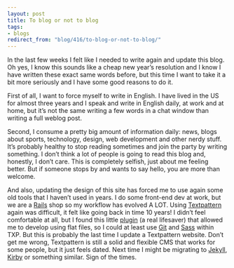 ```yaml
---
layout: post
title: To blog or not to blog
tags:
- blogs
redirect_from: "blog/416/to-blog-or-not-to-blog/"
---
```


<p>In the last few weeks I felt like I needed to write again and update this blog. Oh yes, I know this sounds like a cheap new year’s resolution and I know I have written these exact same words before, but this time I want to take it a bit more seriously and I have some good reasons to do it.</p>
<!--more-->
<p>First of all, I want to force myself to write in English. I have lived in the US for almost three years and I speak and write in English daily, at work and at home, but it’s not the same writing a few words in a chat window than writing a full weblog post.</p>
<p>Second, I consume a pretty big amount of information daily: news, blogs about sports, technology, design, web development and other nerdy stuff. It’s probably healthy to stop reading sometimes and join the party by writing something. I don’t think a lot of people is going to read this blog and, honestly, I don’t care. This is completely selfish, just about me feeling better. But if someone stops by and wants to say hello, you are more than welcome.</p>
<p>And also, updating the design of this site has forced me to use again some old tools that I haven’t used in years. I do some front-end dev at work, but we are a <a href="http://rubyonrails.org/">Rails</a> shop so my workflow has evolved A <span class="caps">LOT</span>. Using <a href="http://textpattern.com/">Textpattern</a> again was difficult, it felt like going back in time 10 years! I didn’t feel comfortable at all, but I found this little <a href="https://github.com/whaleen/txp.foundation/blob/master/textpattern/plugins/cnk_versioning.txt">plugin</a> (a real lifesaver) that allowed me to develop using flat files, so I could at least use <a href="http://git-scm.com/">Git</a> and <a href="http://sass-lang.com/">Sass</a> within <span class="caps">TXP</span>. But this is probably the last time I update a Textpattern website. Don’t get me wrong, Textpattern is still a solid and flexible <span class="caps">CMS</span> that works for some people, but it just feels dated. Next time I might be migrating to <a href="http://jekyllrb.com/">Jekyll</a>, <a href="http://getkirby.com/">Kirby</a> or something similar. Sign of the times.</p>